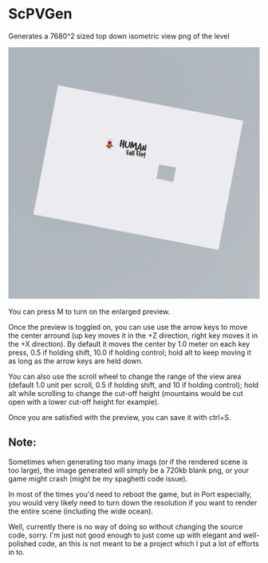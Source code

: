 # ScPVGen

Generates a 7680^2 sized top down isometric view png of the level

![Example](Generated%20results/13.png)

You can press M to turn on the enlarged preview.

Once the preview is toggled on, you can use use the arrow keys to move the center arround (up key moves it in the +Z direction, right key moves it in the +X direction). By default it moves the center by 1.0 meter on each key press, 0.5 if holding shift, 10.0 if holding control; hold alt to keep moving it as long as the arrow keys are held down.

You can also use the scroll wheel to change the range of the view area (default 1.0 unit per scroll, 0.5 if holding shift, and 10 if holding control); hold alt while scrolling to change the cut-off height (mountains would be cut open with a lower cut-off height for example).

Once you are satisfied with the preview, you can save it with ctrl+S.

## Note: 

Sometimes when generating too many imags (or if the rendered scene is too large), the image generated will simply be a 720kb blank png, or your game might crash (might be my spaghetti code issue). 

In most of the times you'd need to reboot the game, but in Port especially, you would very likely need to turn down the resolution if you want to render the entire scene (including the wide ocean). 

Well, currently there is no way of doing so without changing the source code, sorry. I'm just not good enough to just come up with elegant and well-polished code, an this is not meant to be a project which I put a lot of efforts in to.
